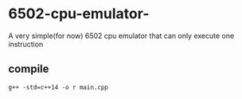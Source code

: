 # 6502-cpu-emulator-
A very simple(for now) 6502 cpu emulator that can only execute one instruction 

##  compile
```
g++ -std=c++14 -o r main.cpp

```
